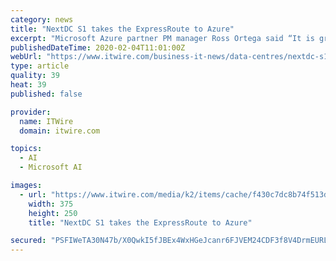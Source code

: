 ```yaml
---
category: news
title: "NextDC S1 takes the ExpressRoute to Azure"
excerpt: "Microsoft Azure partner PM manager Ross Ortega said “It is great to see NextDC expand Microsoft ... Do you want to leverage data governance as an enabler?Are you working at driving AI/ML implementation? Want to stay abreast of data privacy and AI ethics requirements? Are you working hard to push predictive analytics to the limits?"
publishedDateTime: 2020-02-04T11:01:00Z
webUrl: "https://www.itwire.com/business-it-news/data-centres/nextdc-s1-takes-the-expressroute-to-azure.html"
type: article
quality: 39
heat: 39
published: false

provider:
  name: ITWire
  domain: itwire.com

topics:
  - AI
  - Microsoft AI

images:
  - url: "https://www.itwire.com/media/k2/items/cache/f430c7dc8b74f513db9bac0eddc50d51_M.jpg"
    width: 375
    height: 250
    title: "NextDC S1 takes the ExpressRoute to Azure"

secured: "PSFIWeTA30N47b/X0QwkI5fJBEx4WxHGeJcanr6FJVEM24CDF3f8V4DrmEURLbywg/ZIsmr5wfSDt2wlhQcqMNnJExBpBWE62ZKSiVBxVVybz2nV4a8pysfVRaHEvX05IZl/p+ouFjAEL8zus1B1eU0DBTKf2EmpuNB6FelACQQw24KCmsHyQkwUvt7afEAxSIASWQ0VOaHsBZQsE8eS3Hqg20v/IKA4Lz9nlyOdxtxF+23rpcfuLEVHm3jG23TvOqqgLvIv6Wr6kkHqczMDH+gEPWZ5adA5TGPO2kAQjmnSwDcgRtcpQAnekBSfyl09;tR3sN1FplCBDmZ4aVLgzOw=="
---
```


